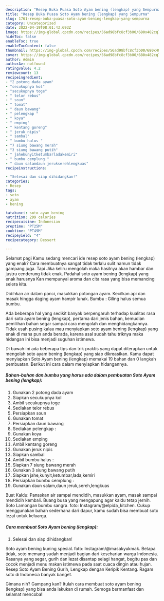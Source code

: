 ```yaml
---
description: "Resep Buka Puasa Soto Ayam bening (lengkap) yang Sempurna"
title: "Resep Buka Puasa Soto Ayam bening (lengkap) yang Sempurna"
slug: 1761-resep-buka-puasa-soto-ayam-bening-lengkap-yang-sempurna
category: Uncategorized
date: 2022-04-19T08:01:43.693Z
image: https://img-global.cpcdn.com/recipes/56ad98bfc8cf3b00/680x482cq70/soto-ayam-bening-lengkap-foto-resep-utama.jpg
hideToc: false
enableToc: true
enableTocContent: false
thumbnail: https://img-global.cpcdn.com/recipes/56ad98bfc8cf3b00/680x482cq70/soto-ayam-bening-lengkap-foto-resep-utama.jpg
cover: https://img-global.cpcdn.com/recipes/56ad98bfc8cf3b00/680x482cq70/soto-ayam-bening-lengkap-foto-resep-utama.jpg
author: Admin
authorAv: notfound
ratingvalue: 4.2
reviewcount: 13
recipeingredient:
- "2 potong dada ayam"
- "secukupnya kol"
- "secukupnya toge"
- " telor rebus"
- " soun"
- " tomat"
- " daun bawang"
- " pelengkap "
- " koya"
- " emping"
- " kentang goreng"
- " jeruk nipis"
- " sambal"
- " bumbu halus "
- "7 siung bawang merah"
- "3 siung bawang putih"
- " jahekunyitketumbarladakemiri"
- " bumbu cemplung "
- " daun salamdaun jerukserehlengkuas"
recipeinstructions:

- "Selesai dan siap dihidangkan!"
categories:
- Resep
tags:
- soto
- ayam
- bening

katakunci: soto ayam bening 
nutrition: 299 calories
recipecuisine: Indonesian
preptime: "PT25M"
cooktime: "PT49M"
recipeyield: "4"
recipecategory: Dessert

---
```



Selamat pagi Kamu sedang mencari ide resep soto ayam bening (lengkap) yang enak? Cara membuatnya sangat tidak terlalu sulit namun tidak gampang juga. Tapi Jika keliru mengolah maka hasilnya akan hambar dan justru cenderung tidak enak. Padahal soto ayam bening (lengkap) yang enak harusnya Kan mempunyai aroma dan cita rasa yang bisa memancing selera kita.


Didihkan air dalam panci, masukkan potongan ayam. Kecilkan api dan masak hingga daging ayam hampir lunak. Bumbu : Giling halus semua bumbu.

Ada beberapa hal yang sedikit banyak berpengaruh terhadap kualitas rasa dari soto ayam bening (lengkap), pertama dari jenis bahan, kemudian pemilihan bahan segar sampai cara mengolah dan menghidangkannya. Tidak usah pusing kalau mau menyiapkan soto ayam bening (lengkap) yang enak di mana pun anda berada, karena asal sudah tahu triknya maka hidangan ini bisa menjadi suguhan istimewa.


Di bawah ini ada beberapa tips dan trik praktis yang dapat diterapkan untuk mengolah soto ayam bening (lengkap) yang siap dikreasikan. Kamu dapat menyiapkan Soto Ayam bening (lengkap) memakai 19 bahan dan 0 langkah pembuatan. Berikut ini cara dalam menyiapkan hidangannya.

<!--inarticleads1-->

##### Bahan-bahan dan bumbu yang harus ada dalam pembuatan Soto Ayam bening (lengkap):

1. Gunakan 2 potong dada ayam
1. Siapkan secukupnya kol
1. Ambil secukupnya toge
1. Sediakan  telor rebus
1. Persiapkan  soun
1. Gunakan  tomat
1. Persiapkan  daun bawang
1. Sediakan  pelengkap :
1. Gunakan  koya
1. Sediakan  emping
1. Ambil  kentang goreng
1. Gunakan  jeruk nipis
1. Siapkan  sambal
1. Ambil  bumbu halus :
1. Siapkan 7 siung bawang merah
1. Gunakan 3 siung bawang putih
1. Siapkan  jahe,kunyit,ketumbar,lada,kemiri
1. Persiapkan  bumbu cemplung :
1. Gunakan  daun salam,daun jeruk,sereh,lengkuas


Buat Kaldu: Panaskan air sampai mendidih, masukkan ayam, masak sampai mendidih kembali. Buang busa yang mengapung agar kaldu tetap jernih. Soto Lamongan bumbu sangra. foto: Instagram/@elpida_kitchen. Cukup menggunakan bahan sederhana dari dapur, kamu sudah bisa membuat soto lezat untuk keluarga. 

<!--inarticleads2-->

##### Cara membuat Soto Ayam bening (lengkap):


1. Selesai dan siap dihidangkan!

Soto ayam bening kuning spesial. foto: Instagram/@masakyukmak. Betapa tidak, soto memang sudah menjadi bagian dari keseharian warga Indonesia. Rasanya yang segar, gurih dan lezat disantap selagi hangat, begitu pas dan cocok menjadi menu makan istimewa pada saat cuaca dingin atau hujan. Resep Soto Ayam Bening Gurih, Lengkap dengan Keripik Kentang. Ragam soto di Indonesia banyak banget. 

Gimana nih? Gampang kan? Itulah cara membuat soto ayam bening (lengkap) yang bisa anda lakukan di rumah. Semoga bermanfaat dan selamat mencoba!
